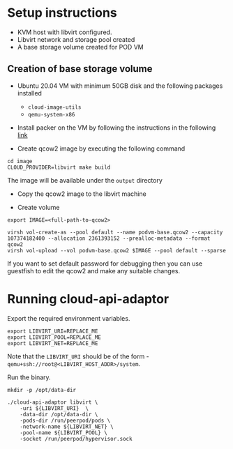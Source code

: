 # Setup instructions

- KVM host with libvirt configured.
- Libvirt network and storage pool created
- A base storage volume created for POD VM

## Creation of base storage volume

- Ubuntu 20.04 VM with minimum 50GB disk and the following packages installed
  - `cloud-image-utils`
  - `qemu-system-x86`

- Install packer on the VM by following the instructions in the following [link](https://learn.hashicorp.com/tutorials/packer/get-started-install-cli)

- Create qcow2 image by executing the following command
```
cd image
CLOUD_PROVIDER=libvirt make build
```

The image will be available under the `output` directory

- Copy the qcow2 image to the libvirt machine

- Create volume
```
export IMAGE=<full-path-to-qcow2>

virsh vol-create-as --pool default --name podvm-base.qcow2 --capacity 107374182400 --allocation 2361393152 --prealloc-metadata --format qcow2
virsh vol-upload --vol podvm-base.qcow2 $IMAGE --pool default --sparse
```

If you want to set default password for debugging then you can use guestfish to edit the qcow2 and make any suitable changes.

# Running cloud-api-adaptor

Export the required environment variables.

```
export LIBVIRT_URI=REPLACE_ME
export LIBVIRT_POOL=REPLACE_ME
export LIBVIRT_NET=REPLACE_ME
```
Note that the `LIBVIRT_URI` should be of the form - `qemu+ssh://root@<LIBVIRT_HOST_ADDR>/system`.

Run the binary.

```
mkdir -p /opt/data-dir

./cloud-api-adaptor libvirt \
    -uri ${LIBVIRT_URI}  \
    -data-dir /opt/data-dir \
    -pods-dir /run/peerpod/pods \
    -network-name ${LIBVIRT_NET} \
    -pool-name ${LIBVIRT_POOL} \
    -socket /run/peerpod/hypervisor.sock

```

